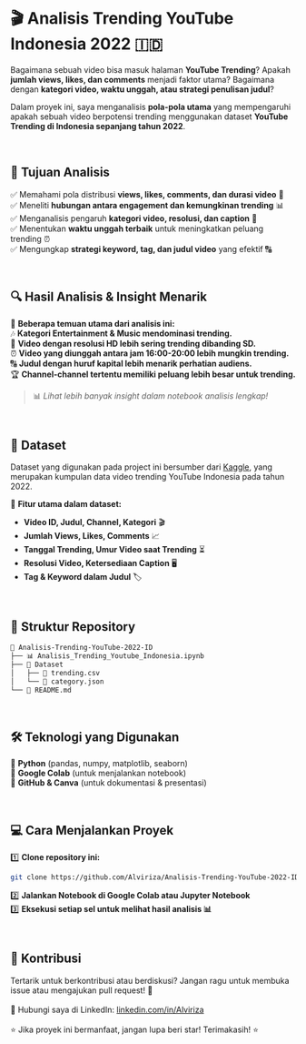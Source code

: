 # 🎬 Analisis Trending YouTube Indonesia 2022 🇮🇩  

Bagaimana sebuah video bisa masuk halaman **YouTube Trending**? Apakah **jumlah views, likes, dan comments** menjadi faktor utama? Bagaimana dengan **kategori video, waktu unggah, atau strategi penulisan judul**?  

Dalam proyek ini, saya menganalisis **pola-pola utama** yang mempengaruhi apakah sebuah video berpotensi trending menggunakan dataset **YouTube Trending di Indonesia sepanjang tahun 2022**.  

<br>

## 📌 Tujuan Analisis  
✅ Memahami pola distribusi **views, likes, comments, dan durasi video** 🎥  
✅ Meneliti **hubungan antara engagement dan kemungkinan trending** 📊  
✅ Menganalisis pengaruh **kategori video, resolusi, dan caption** 📌  
✅ Menentukan **waktu unggah terbaik** untuk meningkatkan peluang trending ⏰  
✅ Mengungkap **strategi keyword, tag, dan judul video** yang efektif 🔠  

<br>

## 🔍 Hasil Analisis & Insight Menarik  
📢 **Beberapa temuan utama dari analisis ini:**  
🎶 **Kategori Entertainment & Music mendominasi trending.**  
🎥 **Video dengan resolusi HD lebih sering trending dibanding SD.**  
⏰ **Video yang diunggah antara jam 16:00-20:00 lebih mungkin trending.**  
🔠 **Judul dengan huruf kapital lebih menarik perhatian audiens.**  
🏆 **Channel-channel tertentu memiliki peluang lebih besar untuk trending.**  

> 📊 *Lihat lebih banyak insight dalam notebook analisis lengkap!*  

<br>

## 📂 Dataset  
Dataset yang digunakan pada project ini bersumber dari [Kaggle](https://www.kaggle.com/datasets/syahrulhamdani/indonesias-trending-youtube-video-statistics), yang merupakan kumpulan data video trending YouTube Indonesia pada tahun 2022. 

📌 **Fitur utama dalam dataset:**  
- **Video ID, Judul, Channel, Kategori** 🎬  
- **Jumlah Views, Likes, Comments** 📈  
- **Tanggal Trending, Umur Video saat Trending** ⏳  
- **Resolusi Video, Ketersediaan Caption** 🖥️  
- **Tag & Keyword dalam Judul** 🏷️  

<br>

## 🚀 Struktur Repository  
```md
📂 Analisis-Trending-YouTube-2022-ID
├── 📊 Analisis_Trending_Youtube_Indonesia.ipynb 
├── 📂 Dataset
│   ├── 📄 trending.csv 
│   └── 📄 category.json 
└── 📜 README.md
```  

<br>

## 🛠️ Teknologi yang Digunakan  
🔹 **Python** (pandas, numpy, matplotlib, seaborn)  
🔹 **Google Colab** (untuk menjalankan notebook) <br>
🔹 **GitHub & Canva** (untuk dokumentasi & presentasi)  

<br>

## 💻 Cara Menjalankan Proyek  
1️⃣ **Clone repository ini:**  
```bash
git clone https://github.com/Alviriza/Analisis-Trending-YouTube-2022-ID.git
```
2️⃣ **Jalankan Notebook di Google Colab atau Jupyter Notebook** <br>
3️⃣ **Eksekusi setiap sel untuk melihat hasil analisis 📊**

<br>

## 🤝 Kontribusi
Tertarik untuk berkontribusi atau berdiskusi? Jangan ragu untuk membuka issue atau mengajukan pull request! 🚀
<br> <br>
📩 Hubungi saya di LinkedIn: [linkedin.com/in/Alviriza](https://linkedin.com/in/Alviriza)
<br><br>
⭐ Jika proyek ini bermanfaat, jangan lupa beri star! Terimakasih! ⭐
